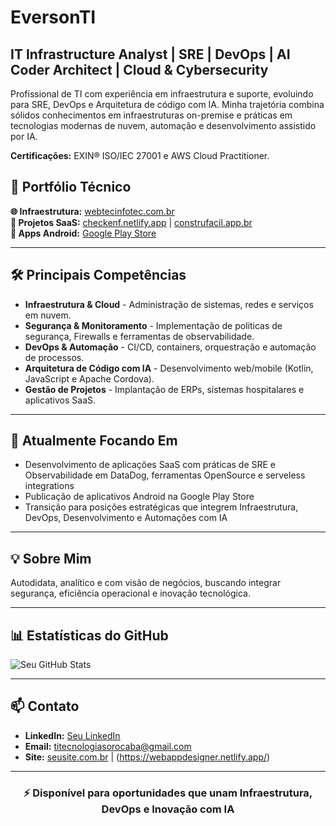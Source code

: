 # EversonTI

## IT Infrastructure Analyst | SRE | DevOps | AI Coder Architect | Cloud & Cybersecurity

Profissional de TI com experiência em infraestrutura e suporte, evoluindo para SRE, DevOps e Arquitetura de código com IA. Minha trajetória combina sólidos conhecimentos em infraestruturas on-premise e práticas em tecnologias modernas de nuvem, automação e desenvolvimento assistido por IA.

**Certificações:** EXIN® ISO/IEC 27001 e AWS Cloud Practitioner.

## 📁 Portfólio Técnico

**🌐 Infraestrutura:** [webtecinfotec.com.br](https://webtecinfotec.com.br)  
**🚀 Projetos SaaS:** [checkenf.netlify.app](https://checkenf.netlify.app) | [construfacil.app.br](https://construfacil.app.br)  
**📱 Apps Android:** [Google Play Store](https://play.google.com/store/apps/developer?id=WebTec+InfoTec)

---

## 🛠️ Principais Competências

- **Infraestrutura & Cloud** - Administração de sistemas, redes e serviços em nuvem.
- **Segurança & Monitoramento** - Implementação de políticas de segurança, Firewalls e ferramentas de observabilidade.
- **DevOps & Automação** - CI/CD, containers, orquestração e automação de processos.
- **Arquitetura de Código com IA** - Desenvolvimento web/mobile (Kotlin, JavaScript e Apache Cordova).
- **Gestão de Projetos** - Implantação de ERPs, sistemas hospitalares e aplicativos SaaS.

---

## 🎯 Atualmente Focando Em

- Desenvolvimento de aplicações SaaS com práticas de SRE e Observabilidade em DataDog, ferramentas OpenSource e serveless integrations
- Publicação de aplicativos Android na Google Play Store
- Transição para posições estratégicas que integrem Infraestrutura, DevOps, Desenvolvimento e Automações com IA

---

## 💡 Sobre Mim

Autodidata, analítico e com visão de negócios, buscando integrar segurança, eficiência operacional e inovação tecnológica.

---

## 📊 Estatísticas do GitHub

![Seu GitHub Stats](https://github.com/SRE-ARCHITECT)

---

## 📫 Contato

- **LinkedIn:** [Seu LinkedIn](https://www.linkedin.com/in/eversonti/)
- **Email:** titecnologiasorocaba@gmail.com
- **Site:** [seusite.com.br](https://www.webtecinfotec.com.br/) | (https://webappdesigner.netlify.app/)

---

<div align="center">

### ⚡ **Disponível para oportunidades que unam Infraestrutura, DevOps e Inovação com IA**

</div>
